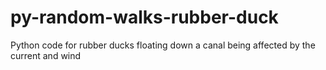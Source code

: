 # py-random-walks-rubber-duck
Python code for rubber ducks floating down a canal being affected by the current and wind
